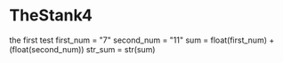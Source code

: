 # TheStank4
the first test
first_num = "7"
second_num = "11"
sum = float(first_num) + (float(second_num))
str_sum = str(sum)